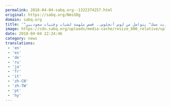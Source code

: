 ```yaml
---
permalink: 2018-04-04-sabq.org--1322374257.html
original: https://sabq.org/NmsSDg
domain: sabq.org
title: '"حديث مسك" يتواصل من لوس أنجلوس.. قصص ملهمة لشباب وفتيات سعوديين'
image: https://cdn.sabq.org/uploads/media-cache/resize_800_relative/uploads/material-file/5ac54fd5c3794ba10aa7b7ca/5ac54fd0379b8.png
date: 2018-04-04 22:24:46
category: news
translations: 
 - 'en'
 - 'es'
 - 'de'
 - 'ru'
 - 'ja'
 - 'fr'
 - 'it'
 - 'zh-CN'
 - 'zh-TW'
 - 'pt'
 - 'hy'
---
```


